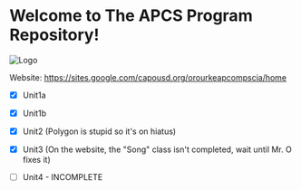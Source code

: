 # Welcome to The APCS Program Repository!

![Logo](https://i.imgur.com/mZGHSXp.png)

Website: https://sites.google.com/capousd.org/orourkeapcompscia/home

- [x] Unit1a

- [x] Unit1b

- [x] Unit2 (Polygon is stupid so it's on hiatus)

- [x] Unit3 (On the website, the "Song" class isn't completed, wait until Mr. O fixes it)

- [ ] Unit4 - INCOMPLETE
